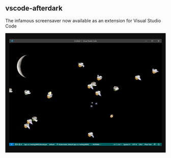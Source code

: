 vscode-afterdark
----------------

The infamous screensaver now available as an extension for Visual Studio Code

![](./afterdark.png)
